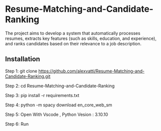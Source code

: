 # Resume-Matching-and-Candidate-Ranking

The project aims to develop a system that automatically processes resumes, extracts key features 
(such as skills, education, and experience), and ranks candidates based on their relevance to a job description. 

## Installation
Step 1:
git clone https://github.com/alexvatti/Resume-Matching-and-Candidate-Ranking.git

Step 2: 
cd Resume-Matching-and-Candidate-Ranking

Step 3:
pip install -r requirements.txt

Step 4:
python -m spacy download en_core_web_sm

Step 5:
Open With Vscode , Python Vesion : 3.10.10

Step 6:
Run 

